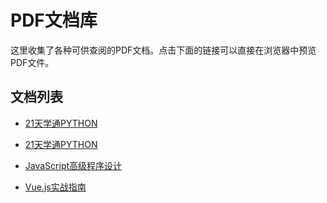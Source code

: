 # PDF文档库

这里收集了各种可供查阅的PDF文档。点击下面的链接可以直接在浏览器中预览PDF文件。

## 文档列表


- [21天学通PYTHON](/custom/document/21天学通PYTHON.pdf)
- [21天学通PYTHON](/docs/21天学通PYTHON.pdf)

- [JavaScript高级程序设计](/pdfs/viewer.html?file=/docs/JavaScript高级程序设计.pdf)
- [Vue.js实战指南](/pdfs/viewer.html?file=/docs/Vue.js实战指南.pdf)

<!-- 您可以继续添加更多PDF文件 -->
